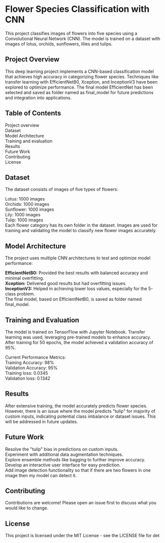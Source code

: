 # Flower Species Classification with CNN
This project classifies images of flowers into five species using a Convolutional Neural Network (CNN). The model is trained on a dataset with images of lotus, orchids, sunflowers, lilies and tulips.

## Project Overview
This deep learning project implements a CNN-based classification model that achieves high accuracy in categorizing flower species. Techniques like transfer learning with EfficientNetB0, Xception, and InceptionV3 have been explored to optimize performance. The final model EfficientNet has been selected and saved as folder named as final_model for future predictions and integration into applications.

## Table of Contents
Project overview  
Dataset  
Model Architecture  
Training and evaluation  
Results  
Future Work  
Contributing  
License  

## Dataset
The dataset consists of images of five types of flowers:

Lotus: 1000 images  
Orchids: 1000 images   
Sunflower: 1000 images  
Lily: 1000 images  
Tulip: 1000 images  
Each flower category has its own folder in the dataset. Images are used for training and validating the model to classify new flower images accurately.  

## Model Architecture
The project uses multiple CNN architectures to test and optimize model performance:

**EfficientNetB0:** Provided the best results with balanced accuracy and minimal overfitting.  
**Xception:** Delivered good results but had overfitting issues.  
**InceptionV3:** Helped in achieving lower loss values, especially for the 5-class problem.  
The final model, based on EfficientNetB0, is saved as folder named final_model.  

## Training and Evaluation
The model is trained on TensorFlow with Jupyter Notebook. Transfer learning was used, leveraging pre-trained models to enhance accuracy. After training for 50 epochs, the model achieved a validation accuracy of 95%.

Current Performance Metrics:  
Training Accuracy: 98%  
Validation Accuracy: 95%  
Training loss: 0.0345  
Validation loss: 0.1342 

## Results
After extensive training, the model accurately predicts flower species. However, there is an issue where the model predicts "tulip" for majority of custom inputs, indicating potential class imbalance or dataset issues. This will be addressed in future updates.

## Future Work
Resolve the "tulip" bias in predictions on custom inputs.  
Experiment with additional data augmentation techniques.  
Explore ensemble methods like bagging to further improve accuracy.  
Develop an interactive user interface for easy prediction.  
Add image detection functionality so that if there are two flowers in one image then my model can detect it.

## Contributing
Contributions are welcome! Please open an issue first to discuss what you would like to change.

## License
This project is licensed under the MIT License - see the LICENSE file for det

